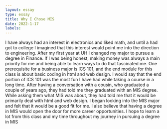 ```yaml
---
layout: essay
type: essay
title: Why I Chose MIS 
date: 2022-1-17
labels:
---
```


I have always had an interest in electronics and liked math, and until a had got to college I imagined that this interest would point me into the direction to engineering. 
After my first year at UH I changed my major to pursue a degree in Finance.
If I was being honest, making money was always a main priority for me and being able to learn ways to do that fascinated me. One prerequisite for a business major is ICS 101, 
and the end module for this class is about basic coding in html and web design. 
I would say that the end portion of ICS 101 was the most fun I have had while taking a course in a long time. 
After having a conversation with a cousin, who graduated a couple of years ago, they had told me they graduated with an MIS degree. 
While asking them what MIS was about, they had told me that it would be primarily deal with html and web design. 
I began looking into the MIS major and felt that it would be a good fit for me. 
I also believe that having a degree in MIS would open the door for more career opportunities.
I hope to learn a lot from this class and my time throughout my journey in pursuing a degree in MIS


